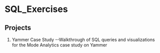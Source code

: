 # SQL_Exercises
## Projects
  1. Yammer Case Study --Walkthrough of SQL queries and visualizations for the Mode Analytics case study on Yammer
